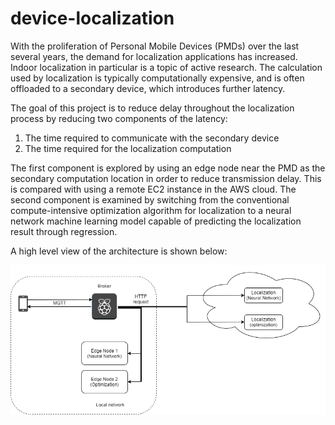 # device-localization

With the proliferation of Personal Mobile Devices (PMDs) over the last several years, the demand for localization applications has increased. Indoor localization in particular is a topic of active research. The calculation used by localization is typically computationally expensive, and is often offloaded to a secondary device, which introduces further latency. 

The goal of this project is to reduce delay throughout the localization process by reducing two components of the latency:

1. The time required to communicate with the secondary device 
2. The time required for the localization computation 

The first component is explored by using an edge node near the PMD as the secondary computation location in order to reduce transmission delay. This is compared with using a remote EC2 instance in the AWS cloud. The second component is examined by switching from the conventional compute-intensive optimization algorithm for localization to a neural network machine learning model capable of predicting the localization result through regression.

A high level view of the architecture is shown below:

![Architecture of localization project](./assets/localization-architecture.png)
